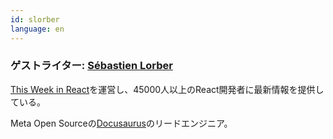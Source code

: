 ```yaml
---
id: slorber
language: en
---
```


### ゲストライター: [Sébastien Lorber](https://thisweekinreact.com)

[This Week in React](https://thisweekinreact.com/)を運営し、45000人以上のReact開発者に最新情報を提供している。

Meta Open Sourceの[Docusaurus](https://docusaurus.io/)のリードエンジニア。
